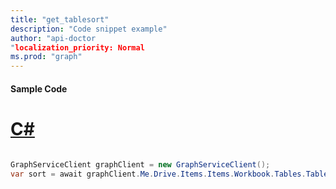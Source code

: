 ```yaml
---
title: "get_tablesort"
description: "Code snippet example" 
author: "api-doctor
"localization_priority: Normal
ms.prod: "graph"
--- 
```

#### Sample Code
# [C#](#tab/Csharp)

```C#

GraphServiceClient graphClient = new GraphServiceClient();
var sort = await graphClient.Me.Drive.Items.Items.Workbook.Tables.Tables.Sort.Request().GetAsync();

```